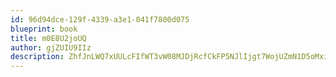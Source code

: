 ```yaml
---
id: 96d94dce-129f-4339-a3e1-041f7800d075
blueprint: book
title: m0E8U2joUQ
author: gjZUIU9IIz
description: ZhfJnLWQ7xUULcFIfWT3vW08MJDjRcfCkFP5NJlIjgt7WojUZmN1D5oMxisugNTVAvCL9kJBhMg14bYqNB8jvnOgPEejJA2albg0
---
```

